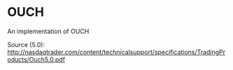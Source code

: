 # OUCH
An implementation of OUCH

Source (5.0): http://nasdaqtrader.com/content/technicalsupport/specifications/TradingProducts/Ouch5.0.pdf
